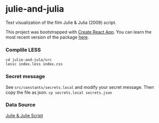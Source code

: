 # julie-and-julia

Text visualization of the film Julie &amp; Julia (2009) script.

This project was bootstrapped with [Create React App](https://github.com/facebookincubator/create-react-app). You can learn the most recent version of the package [here](https://github.com/facebookincubator/create-react-app/blob/master/packages/react-scripts/template/README.md).

### Complile LESS

```
cd julie-and-jula/src
lessc index.less index.css
```

### Secret message

See ```src/constants/secrets.local``` and modify your secret message.
Then copy the file as json. ```cp secrets.local secrets.json```

### Data Source

[Julie & Julie Script](http://www.script-o-rama.com/movie_scripts/j/julie-and-julia-script-transcript.html)

